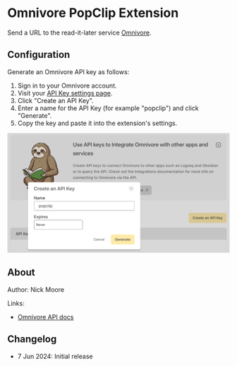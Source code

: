 # Omnivore PopClip Extension

Send a URL to the read-it-later service [Omnivore](https://omnivore.app/).

## Configuration

Generate an Omnivore API key as follows:

1. Sign in to your Omnivore account.
2. Visit your [API Key settings page](https://app.omnivore.app/settings/api).
3. Click "Create an API Key".
4. Enter a name for the API Key (for example "popclip") and click "Generate".
5. Copy the key and paste it into the extension's settings.

![](_media/shot-apikey.png)

## About

Author: Nick Moore

Links:

- [Omnivore API docs](https://docs.omnivore.app/integrations/api.html)

## Changelog

- 7 Jun 2024: Initial release
